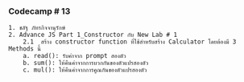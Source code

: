 ### Codecamp # 13

    1. ชลัฐ ภัทรกิจจานุรักษ์
    2. Advance JS Part 1_Constructor กับ New Lab # 1
        2.1  สร้าง constructor function ที่ใช้สำหรับสร้าง Calculator โดยต้องมี 3 Methods นี้
        a. read(): รับค่าจาก prompt สองตัว
        b. sum(): ให้คืนค่าจากการบวกกันของตัวแปรสองตัว
        c. mul(): ให้คืนค่าจากการคูณกันของตัวแปรสองตัว
